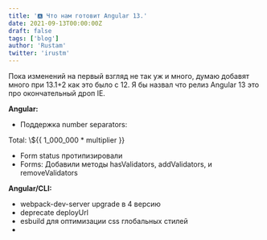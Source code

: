 ```yaml
---
title: '🅰️ Что нам готовит Angular 13.'
date: 2021-09-13T00:00:00Z
draft: false
tags: ['blog']
author: 'Rustam'
twitter: 'irustm'
---
```


Пока изменений на первый взгляд не так уж и много, думаю добавят много при 13.1+2 как это было с 12. Я бы назвал что релиз Angular 13 это про окончательный дроп IE. 

<!--more-->

**Angular:**

- Поддержка number separators:

<div>Total: \${{ 1_000_000 * multiplier }}</div>

- Form status протипизировали
- Forms: Добавили методы hasValidators, addValidators, и removeValidators


**Angular/CLI:**

- webpack-dev-server upgrade в 4 версию
- deprecate deployUrl
- esbuild для оптимизации css глобальных стилей
- <script type=module во все скрипты, так как поддерживать IE больше нет необходимости, ранее был defer
- так как IE все, удалили сборку под es5, и из полифилов убрали
- extractCss убрали флаг и удалили не нужный loader, теперь css всегда extract
- inline google шрифтов тоже удалили в woff, (ну из за IE) 
- удалены: node-sass, tslint 

**Angular/components:**

- datepicker: добавлены material-date-fns-adapter и material-luxon-adapter, ранее был только moment-adapter
- CdkOverlay: расширение, поддержка больше типов, x,y
- cdk/table: добавили output event когда таблица отрендерена,
- virtualScroll: добавили флаг appendOnly, за счет чего не будут удалятся элементы из поля зрения, при необходимости.
- dialog: autofocus к определенному field

ну и много fix, которых долго ждали. 

-----

Про IE, считаю справедливо, вот тут опрос в Вебне:

{{< telegram "webnya/2268"  >}}
